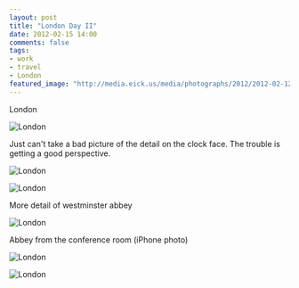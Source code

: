 ```yaml
---
layout: post
title: "London Day II"
date: 2012-02-15 14:00
comments: false
tags:
- work
- travel
- London
featured_image: "http://media.eick.us/media/photographs/2012/2012-02-12/London-44.jpg"
---
```

London

![London](http://media.eick.us/media/photographs/2012/2012-02-12/London-44.jpg)


Just can't take a bad picture of the detail on the clock face.  The trouble is getting a good perspective.

![London](http://media.eick.us/media/photographs/2012/2012-02-12/London-45.jpg)


![London](http://media.eick.us/media/photographs/2012/2012-02-12/London-46.jpg)


More detail of westminster abbey

![London](http://media.eick.us/media/photographs/2012/2012-02-12/London-55.jpg)


Abbey from the conference room (iPhone photo)

![London](http://media.eick.us/media/photographs/2012/2012-02-12/London-47.jpg)


![London](http://media.eick.us/media/photographs/2012/2012-02-12/London-49.jpg)

